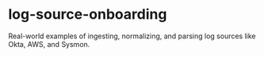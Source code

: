 # log-source-onboarding
Real-world examples of ingesting, normalizing, and parsing log sources like Okta, AWS, and Sysmon.
